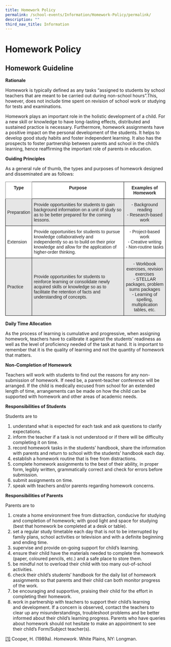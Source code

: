 ```yaml
---
title: Homework Policy
permalink: /school-events/Information/Homework-Policy/permalink/
description: ""
third_nav_title: Information
---
```

Homework Policy
===============

**Homework Guideline**
----------------------

**Rationale**

Homework is typically defined as any tasks “assigned to students by school teachers that are meant to be carried out during non-school hours”.This, however, does not include time spent on revision of school work or studying for tests and examinations.

Homework plays an important role in the holistic development of a child. For a new skill or knowledge to have long-lasting effects, distributed and sustained practice is necessary. Furthermore, homework assignments have a positive impact on the personal development of the students. It helps to develop good study habits and foster independent learning. It also has the prospects to foster partnership between parents and school in the child’s learning, hence reaffirming the important role of parents in education.

**Guiding Principles**

As a general rule of thumb, the types and purposes of homework designed and disseminated are as follows:

<style type="text/css">
.tg  {border-collapse:collapse;border-spacing:0;}
.tg td{border-color:black;border-style:solid;border-width:1px;font-family:Arial, sans-serif;font-size:14px;
  overflow:hidden;padding:10px 5px;word-break:normal;}
.tg th{border-color:black;border-style:solid;border-width:1px;font-family:Arial, sans-serif;font-size:14px;
  font-weight:normal;overflow:hidden;padding:10px 5px;word-break:normal;}
.tg .tg-h5mn{background-color:#E6E6E6;color:#222;text-align:left;vertical-align:middle}
.tg .tg-8d3w{background-color:#FFF;border-color:inherit;color:#222;font-weight:bold;text-align:center;vertical-align:top}
.tg .tg-4ufn{background-color:#FFF;color:#222;font-weight:bold;text-align:center;vertical-align:top}
.tg .tg-udl9{background-color:#E6E6E6;color:#222;text-align:center;vertical-align:top}
.tg .tg-1ppo{background-color:#FFF;color:#222;text-align:left;vertical-align:middle}
.tg .tg-lygy{background-color:#FFF;color:#222;text-align:center;vertical-align:top}
</style>
<table class="tg">
<thead>
  <tr>
    <th class="tg-8d3w"><span style="font-weight:bold">Type</span></th>
    <th class="tg-4ufn"><span style="font-weight:bold">Purpose</span></th>
    <th class="tg-4ufn"><span style="font-weight:bold">Examples of Homework</span></th>
  </tr>
</thead>
<tbody>
  <tr>
    <td class="tg-h5mn">Preparation</td>
    <td class="tg-h5mn">Provide opportunities for students to gain background information on a unit of study so as to be better prepared for the coming lessons.</td>
    <td class="tg-udl9">- Background reading<br>- Research-based work</td>
  </tr>
  <tr>
    <td class="tg-1ppo">Extension</td>
    <td class="tg-1ppo">Provide opportunities for students to pursue knowledge collaboratively and independently so as to build on their prior knowledge and allow for the application of higher-order thinking.</td>
    <td class="tg-lygy">- Project-based work<br>- Creative writing<br>- Non-routine tasks</td>
  </tr>
  <tr>
    <td class="tg-h5mn">Practice</td>
    <td class="tg-h5mn">Provide opportunities for students to reinforce learning or consolidate newly acquired skills or knowledge so as to facilitate the retention of facts and understanding of concepts.</td>
    <td class="tg-udl9">- Workbook exercises, revision exercises<br>- STELLAR packages, problem sums packages<br>- Learning of spelling, multiplication tables, etc.</td>
  </tr>
</tbody>
</table>

**Daily Time Allocation**

As the process of learning is cumulative and progressive, when assigning homework, teachers have to calibrate it against the students’ readiness as well as the level of proficiency needed of the task at hand. It is important to remember that it is the quality of learning and not the quantity of homework that matters.

**Non-Completion of Homework**

Teachers will work with students to find out the reasons for any non-submission of homework. If need be, a parent-teacher conference will be arranged. If the child is medically excused from school for an extended length of time, arrangements can be made on how the child can be supported with homework and other areas of academic needs.

**Responsibilities of Students**

Students are to

1.  understand what is expected for each task and ask questions to clarify expectations.
2.  inform the teacher if a task is not understood or if there will be difficulty completing it on time.
3.  record homework tasks in the students’ handbook, share the information with parents and return to school with the students’ handbook each day.
4.  establish a homework routine that is free from distractions.
5.  complete homework assignments to the best of their ability, in proper form, legibly written, grammatically correct and check for errors before submission.
6.  submit assignments on time.
7.  speak with teachers and/or parents regarding homework concerns.

**Responsibilities of Parents**

Parents are to

1.  create a home environment free from distraction, conducive for studying and completion of homework; with good light and space for studying (best that homework be completed at a desk or table).
2.  set a regular study timetable each day that is not to be interrupted by family plans, school activities or television and with a definite beginning and ending time.
3.  supervise and provide on-going support for child’s learning.
4.  ensure their child have the materials needed to complete the homework (paper, coloured pencils, etc.) and a safe place to store them.
5.  be mindful not to overload their child with too many out-of-school activities.
6.  check their child’s students’ handbook for the daily list of homework assignments so that parents and their child can both monitor progress of the work.
7.  be encouraging and supportive, praising their child for the effort in completing their homework.
8.  work in partnership with teachers to support their child’s learning and development. If a concern is observed, contact the teachers to clear up any misunderstandings, troubleshoot problems and be better informed about their child’s learning progress. Parents who have queries about homework should not hesitate to make an appointment to see their child’s Form/Subject teacher(s).

[\[1\]](https://unitypri.moe.edu.sg/parents-matter/information/homework-policy/#_ftnref1) Cooper, H. (1989a). _Homework_. White Plains, NY: Longman.